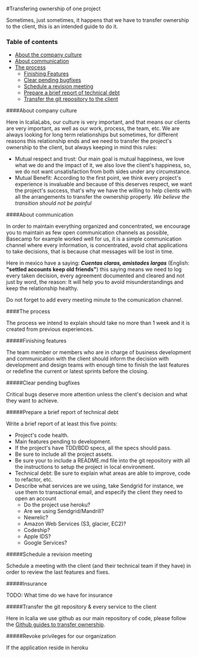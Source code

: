 #Transfering ownership of one project

Sometimes, just sometimes, it happens that we have to transfer ownership to the client, this is an intended guide to do it.

### Table of contents
- [About the company culture](#about-the-company-culture)
- [About communication](#about-communication)
- [The process](#the-process)
  - [Finishing Features](#finishing-features)
  - [Clear pending bugfixes](#clear-pending-bugfixes)
  - [Schedule a revision meeting](#schedule-a-revision-meeting)
  - [Prepare a brief report of technical debt](#prepare-a-brief-report-of-technical-debt)
  - [Transfer the git repository to the client](#transfer-the-git-repository-to-the-client)

####About company culture

Here in IcaliaLabs, our culture is very important, and that means our clients are very important, as well as our work, process, the team, etc. We are always looking for long term relationships but sometimes, for different reasons this relationship ends and we need to transfer the project's ownership to the client, but always keeping in mind this rules:
- Mutual respect and trust: Our main goal is mutual happiness, we love what we do and the impact of it, we also love the client's happiness, so, we do not want unsatisfaction from both sides under any circumstance.
- Mutual Benefit: According to the first point, we think every project's experience is invaluable and because of this deserves respect, we want the project's success, that's why we have the willing to help clients with all the arrangements to transfer the ownership properly. _We believe the transition should not be painful_

####About communication

In order to maintain everything organized and concentrated, we encourage you to maintain as few open communication channels as possible, Basecamp for example worked well for us, it is a simple communication channel where every information, is concentrated, avoid chat applications to take decisions, that is because chat messages will be lost in time.

Here in mexico have a saying: _**Cuentas claras, amistades largas**_ (English: **"settled accounts keep old friends"**) this saying means we need to log every taken decision, every agreement documented and cleared and not just by word, the reason: It will help you to avoid misunderstandings and keep the relationship healthy.

Do not forget to add every meeting minute to the comunication channel.

####The process

The process we intend to explain should take no more than 1 week and it is created from previous experiences.

#####Finishing features

The team member or members who are in charge of business development and communication with the client should inform the decision with development and design teams with enough time to finish the last features or redefine the current or latest sprints before the closing.

#####Clear pending bugfixes

Critical bugs deserve more attention unless the client's decision and what they want to achieve.

#####Prepare a brief report of technical debt

Write a brief report of at least this five points:

- Project's code health.
- Main features pending to development.
- If the project's have TDD/BDD specs, all the specs should pass.
- Be sure to include all the project assets.
- Be sure your to include a README.md file into the git repository with all the instructions to setup the project in local environment.
- Technical debt: Be sure to explain what areas are able to improve, code to refactor, etc.
- Describe what services are we using, take Sendgrid for instance, we use them to transactional email, and especify the client they need to open an account
  - Do the project use heroku?
  - Are we using Sendgrid/Mandrill?
  - Newrelic?
  - Amazon Web Services (S3, glacier, EC2)?
  - Codeship?
  - Apple IDS?
  - Google Services?


#####Schedule a revision meeting

Schedule a meeting with the client (and their technical team if they have) in order to review the last features and fixes.

#####Insurance

TODO: What time do we have for insurance

#####Transfer the git repository & every service to the client

Here in Icalia we use github as our main repository of code, please follow the [Github guides to transfer ownership](https://help.github.com/articles/transferring-a-repository/).

#####Revoke privileges for our organization

If the application reside in heroku